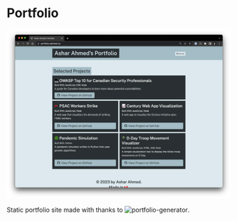 # Portfolio

![](https://github.com/asharahmed/portfolio/blob/main/screenshot.png)

Static portfolio site made with thanks to ![`portfolio-generator`](https://github.com/Johnnyboy7781/portfolio-generator).

